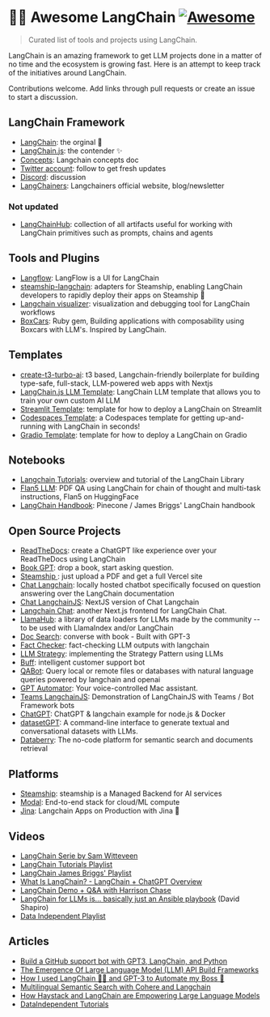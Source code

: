 # 🦜🔗 Awesome LangChain [![Awesome](https://awesome.re/badge.svg)](https://awesome.re)

> Curated list of tools and projects using LangChain.

LangChain is an amazing framework to get LLM projects done in a matter of no time and the ecosystem is growing fast. Here is an attempt to keep track of the initiatives around LangChain.

Contributions welcome. Add links through pull requests or create an issue to start a discussion.

## LangChain Framework

* [LangChain](https://github.com/hwchase17/langchain): the orginal 🐍
* [LangChain.js](https://github.com/hwchase17/langchainjs): the contender ✨
* [Concepts](https://docs.langchain.com/docs/): Langchain concepts doc
* [Twitter account](https://twitter.com/LangChainAI): follow to get fresh updates
* [Discord](https://discord.gg/6adMQxSpJS): discussion 
* [LangChainers](https://www.langchainers.com/): Langchainers official website, blog/newsletter

### Not updated

* [LangChainHub](https://github.com/hwchase17/langchain-hub): collection of all artifacts useful for working with LangChain primitives such as prompts, chains and agents

## Tools and Plugins

* [Langflow](https://github.com/logspace-ai/langflow): LangFlow is a UI for LangChain
* [steamship-langchain](https://github.com/steamship-core/steamship-langchain): adapters for Steamship, enabling LangChain developers to rapidly deploy their apps on Steamship 🐍
* [Langchain visualizer](https://github.com/amosjyng/langchain-visualizer): visualization and debugging tool for LangChain workflows
* [BoxCars](https://github.com/BoxcarsAI/boxcars): Ruby gem, Building applications with composability using Boxcars with LLM's. Inspired by LangChain.

## Templates

* [create-t3-turbo-ai](https://github.com/zckly/create-t3-turbo-ai): t3 based, Langchain-friendly boilerplate for building type-safe, full-stack, LLM-powered web apps with Nextjs
* [LangChain.js LLM Template](https://github.com/Conner1115/LangChain.js-LLM-Template): LangChain LLM template that allows you to train your own custom AI LLM
* [Streamlit Template](https://github.com/hwchase17/langchain-streamlit-template): template for how to deploy a LangChain on Streamlit
* [Codespaces Template](https://github.com/lostintangent/codespaces-langchain): a Codespaces template for getting up-and-running with LangChain in seconds!
* [Gradio Template](https://github.com/hwchase17/langchain-gradio-template): template for how to deploy a LangChain on Gradio

## Notebooks

* [Langchain Tutorials](https://github.com/gkamradt/langchain-tutorials): overview and tutorial of the LangChain Library
* [Flan5 LLM](https://colab.research.google.com/drive/1AVh9dOsG9DKzfK7gOFrJuitPIcLPqlbO?usp=sharing): PDF QA using LangChain for chain of thought and multi-task instructions, Flan5 on HuggingFace
* [LangChain Handbook](https://github.com/pinecone-io/examples/tree/master/generation/langchain/handbook): Pinecone / James Briggs' LangChain handbook

## Open Source Projects

* [ReadTheDocs](https://github.com/hwchase17/chat-langchain-readthedocs): create a ChatGPT like experience over your ReadTheDocs using LangChain
* [Book GPT](https://github.com/fraserxu/book-gpt): drop a book, start asking question.
* [Steamship ](https://www.steamship.com/build/ask-my-book-site): just upload a PDF and get a full Vercel site
* [Chat Langchain](https://github.com/hwchase17/chat-langchain): locally hosted chatbot specifically focused on question answering over the LangChain documentation
* [Chat LangchainJS](https://github.com/sullivan-sean/chat-langchainjs): NextJS version of Chat Langchain
* [Langchain Chat](https://github.com/zahidkhawaja/langchain-chat-nextjs): another Next.js frontend for LangChain Chat.
* [LlamaHub](https://github.com/emptycrown/llama-hub): a library of data loaders for LLMs made by the community -- to be used with LlamaIndex and/or LangChain
* [Doc Search](https://github.com/namuan/dr-doc-search): converse with book - Built with GPT-3
* [Fact Checker](https://github.com/jagilley/fact-checker): fact-checking LLM outputs with langchain
* [LLM Strategy](https://github.com/BlackHC/llm-strategy): implementing the Strategy Pattern using LLMs
* [Buff](https://github.com/getbuff/Buff): intelligent customer support bot
* [QABot](https://github.com/hardbyte/qabot): Query local or remote files or databases with natural language queries powered by langchain and openai
* [GPT Automator](https://github.com/chidiwilliams/GPT-Automator): Your voice-controlled Mac assistant.
* [Teams LangchainJS](https://github.com/SidU/teams-langchain-js): Demonstration of LangChainJS with Teams / Bot Framework bots
* [ChatGPT](https://github.com/biff-ai/chatgpt-langchainjs-example): ChatGPT & langchain example for node.js & Docker
* [datasetGPT](https://github.com/radi-cho/datasetGPT): A command-line interface to generate textual and conversational datasets with LLMs.
* [Databerry](https://github.com/gmpetrov/databerry): The no-code platform for semantic search and documents retrieval

## Platforms

* [Steamship](https://www.steamship.com/): steamship is a Managed Backend for AI services
* [Modal](https://modal.com/docs/guide/ex/potus_speech_qanda): End-to-end stack for cloud/ML compute
* [Jina](https://github.com/jina-ai/langchain-serve): Langchain Apps on Production with Jina 🚀

## Videos

* [LangChain Serie by Sam Witteveen](https://www.youtube.com/watch?v=J_0qvRt4LNk&list=PL8motc6AQftk1Bs42EW45kwYbyJ4jOdiZ)
* [LangChain Tutorials Playlist](https://www.youtube.com/playlist?list=PL611FKPtL866MnlDPHvI3KwVGqCB-QJAx) 
* [LangChain James Briggs' Playlist](https://www.youtube.com/watch?v=nE2skSRWTTs&list=PLIUOU7oqGTLieV9uTIFMm6_4PXg-hlN6F)
* [What Is LangChain? - LangChain + ChatGPT Overview](https://www.youtube.com/watch?v=_v_fgW2SkkQ)
* [LangChain Demo + Q&A with Harrison Chase](https://www.youtube.com/watch?v=zaYTXQFR0_s)
* [LangChain for LLMs is... basically just an Ansible playbook](https://www.youtube.com/watch?v=X51N9C-OhlE) (David Shapiro)
* [Data Independent Playlist](https://www.youtube.com/watch?v=_v_fgW2SkkQ&list=PLqZXAkvF1bPNQER9mLmDbntNfSpzdDIU5)

## Articles

* [Build a GitHub support bot with GPT3, LangChain, and Python](https://dagster.io/blog/chatgpt-langchain)
* [The Emergence Of Large Language Model (LLM) API Build Frameworks](https://cobusgreyling.medium.com/the-emergence-of-large-language-model-llm-api-build-frameworks-78d83d68eeda)
* [How I used LangChain 🦜🔗 and GPT-3 to Automate my Boss 🤖](https://dev.to/ironcladdev/how-i-used-langchain-and-gpt-3-to-automate-my-boss-3bk4)
* [Multilingual Semantic Search with Cohere and Langchain](https://txt.cohere.ai/search-cohere-langchain/)
* [How Haystack and LangChain are Empowering Large Language Models](https://mantiumai.com/blog/how-haystack-and-langchain-are-empowering-large-language-models/)
* [DataIndependent Tutorials](https://github.com/gkamradt/langchain-tutorials)
